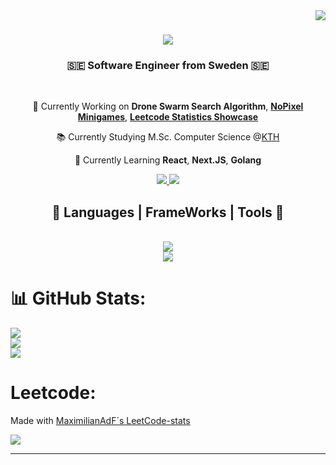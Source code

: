 <img align="right" src="https://visitcount.itsvg.in/api?id=MaximilianAdF&icon=0&color=0">

<h1 align="center">
  <a href="https://git.io/typing-svg">
    <img src="https://readme-typing-svg.herokuapp.com?font=Fira+Code&duration=3000&pause=1000&color=F7F7F7&center=true&vCenter=true&random=false&width=500&height=70&lines=Maximilian;Alvim+de+Faria"/>
  </a>
</h1>

<h3 align="center">🇸🇪 Software Engineer from Sweden 🇸🇪</h3>

<br/>

<div align="center">
  
  💼 Currently Working on **Drone Swarm Search Algorithm**, **[NoPixel Minigames](https://github.com/MaximilianAdF/NoPixel-MiniGames-4.0)**, **[Leetcode Statistics Showcase](https://github.com/MaximilianAdF/Leetcode-Stats)**
  
  📚 Currently Studying M.Sc. Computer Science @<a href="https://github.com/KTH">KTH</a>
  
  🌱 Currently Learning **React**, **Next.JS**, **Golang**

</div>

<div align="center">
  <a href="mailto:maximilian.adf@gmail.com" target="_blank">
    <img src="https://img.shields.io/badge/Gmail-333333?style=for-the-badge&logo=gmail&logoColor=red" target="_blank" />
  </a>
  <a href="https://linkedin.com/in/maximilian-alvim-de-faria-151948241" target="_blank">
    <img src="https://img.shields.io/badge/LinkedIn-333333?style=for-the-badge&logo=linkedin&logoColor=blue" target="_blank">
  </a>
</div>

<h2 align="center">🧩 Languages | FrameWorks | Tools 🧩</h2>
<br/>
<div align="center">
  <a href="https://skillicons.dev">
    <img src="https://skillicons.dev/icons?i=nodejs,github,vscode,express,react"><br/>
    <img src="https://skillicons.dev/icons?i=java,javascript,typescript,html,css,git,golang,c,python">
  </a>
</div>

# 📊 GitHub Stats:
![](https://github-readme-stats.vercel.app/api?username=MaximilianAdF&theme=dark&hide_border=false&include_all_commits=false&count_private=false)<br/>
![](https://github-readme-streak-stats.herokuapp.com/?user=MaximilianAdF&theme=dark&hide_border=false)<br/>
![](https://github-readme-stats.vercel.app/api/top-langs/?username=MaximilianAdF&theme=dark&hide_border=false&include_all_commits=false&count_private=false&layout=compact)

# Leetcode:
Made with [MaximilianAdF´s LeetCode-stats](https://github.com/MaximilianAdF/Leetcode-Stats)

![](https://leetcode-stats-inky.vercel.app/?username=Makimi)

---
